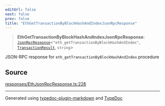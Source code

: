 ```yaml
---
editUrl: false
next: false
prev: false
title: "EthGetTransactionByBlockHashAndIndexJsonRpcResponse"
---
```


> **EthGetTransactionByBlockHashAndIndexJsonRpcResponse**: [`JsonRpcResponse`](/generated/tevm/jsonrpc/type-aliases/jsonrpcresponse/)\<`"eth_getTransactionByBlockHashAndIndex"`, [`TransactionResult`](/generated/tevm/actions-types/type-aliases/transactionresult/), `string`\>

JSON-RPC response for `eth_getTransactionByBlockHashAndIndex` procedure

## Source

[responses/EthJsonRpcResponse.ts:228](https://github.com/evmts/tevm-monorepo/blob/main/packages/procedures-spec/src/responses/EthJsonRpcResponse.ts#L228)

***
Generated using [typedoc-plugin-markdown](https://www.npmjs.com/package/typedoc-plugin-markdown) and [TypeDoc](https://typedoc.org/)
